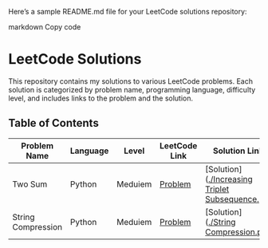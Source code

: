 
Here’s a sample README.md file for your LeetCode solutions repository:

markdown
Copy code
# LeetCode Solutions

This repository contains my solutions to various LeetCode problems. Each solution is categorized by problem name, programming language, difficulty level, and includes links to the problem and the solution.

## Table of Contents

| Problem Name       | Language | Level    | LeetCode Link                                              | Solution Link                         |
|--------------------|----------|----------|------------------------------------------------------------|---------------------------------------|
| Two Sum            | Python   | Meduiem     | [Problem]([https://leetcode.com/problems/two-sum/](https://leetcode.com/problems/increasing-triplet-subsequence/?envType=study-plan-v2&envId=leetcode-75))          | [Solution]([./Increasing Triplet Subsequence.py](https://github.com/mohamedmeqlad99/leet-code/blob/main/Increasing%20Triplet%20Subsequence.py))   |
| String Compression           | Python   | Meduiem     | [Problem]([[https://leetcode.com/problems/two-sum/](https://leetcode.com/problems/increasing-triplet-subsequence/?envType=study-plan-v2&envId=leetcode-75](https://leetcode.com/problems/string-compression/?envType=study-plan-v2&envId=leetcode-75)))          | [Solution]([./String Compression.py](https://github.com/mohamedmeqlad99/leet-code/blob/main/Increasing%20Triplet%20Subsequence.py))   |
